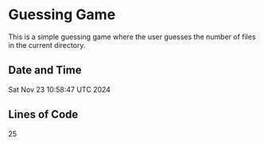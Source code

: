 # Guessing Game
This is a simple guessing game where the user guesses the number of files in the current directory.

## Date and Time
Sat Nov 23 10:58:47 UTC 2024

## Lines of Code
25
